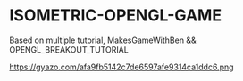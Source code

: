 # ISOMETRIC-OPENGL-GAME
Based on multiple tutorial, MakesGameWithBen &amp;&amp; OPENGL_BREAKOUT_TUTORIAL

 
https://gyazo.com/afa9fb5142c7de6597afe9314ca1ddc6.png
